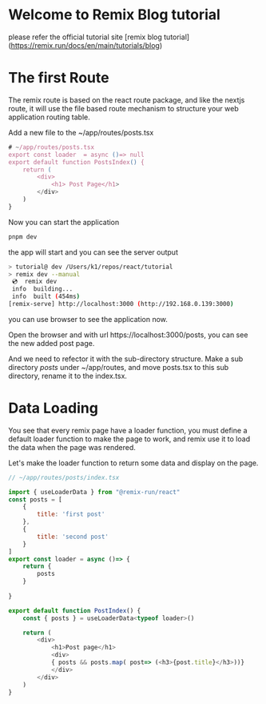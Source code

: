 # Welcome to Remix Blog tutorial

please refer the official tutorial site [remix blog tutorial] (https://remix.run/docs/en/main/tutorials/blog)

# The first Route

The remix route is based on the react route package, and like the nextjs route, it will use the file based route mechanism to structure your web application routing table.

Add a new file to the ~/app/routes/posts.tsx

```javascript
# ~/app/routes/posts.tsx
export const loader  = async ()=> null
export default function PostsIndex() {
    return (
        <div>
            <h1> Post Page</h1>
        </div>
    )
}
```

Now you can start the application

```bash
pnpm dev
```
the app will start and you can see the server output 

```bash
> tutorial@ dev /Users/k1/repos/react/tutorial
> remix dev --manual
 💿  remix dev
 info  building...
 info  built (454ms)
[remix-serve] http://localhost:3000 (http://192.168.0.139:3000)
```


you can use browser to see the application now.

Open the browser and with url https://localhost:3000/posts, you can see the new added post page.

And we need to refector it with the sub-directory structure. Make a sub directory *posts* under ~/app/routes, and move posts.tsx to this sub directory, rename it to the index.tsx.

# Data Loading

You see that every remix page have a loader function, you must define a default loader function to make the page to work, and remix use it to load the data when the page was rendered.

Let's make the loader function to return some data and display on the page.

```javascript
// ~/app/routes/posts/index.tsx

import { useLoaderData } from "@remix-run/react"
const posts = [
    {
        title: 'first post'
    },
    {
        title: 'second post'
    }
]
export const loader = async ()=> {
    return {
        posts
    }
    
}

export default function PostIndex() {
    const { posts } = useLoaderData<typeof loader>()

    return (
        <div>
            <h1>Post page</h1>
            <div>
            { posts && posts.map( post=> (<h3>{post.title}</h3>))}
            </div>
        </div>
    )
}
```
